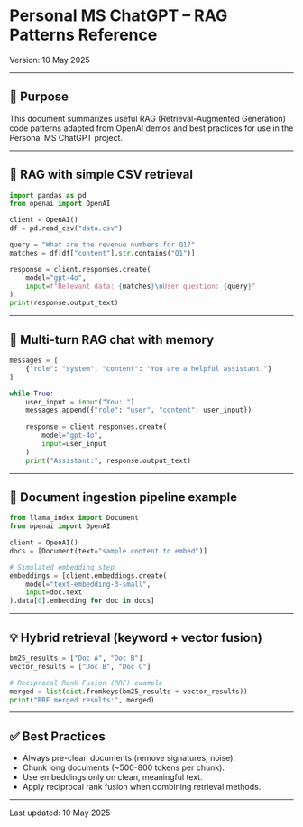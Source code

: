 # Personal MS ChatGPT – RAG Patterns Reference

Version: 10 May 2025

---

## 🎯 Purpose

This document summarizes useful RAG (Retrieval-Augmented Generation) code patterns adapted from OpenAI demos and best practices for use in the Personal MS ChatGPT project.

---

## 📝 RAG with simple CSV retrieval

```python
import pandas as pd
from openai import OpenAI

client = OpenAI()
df = pd.read_csv("data.csv")

query = "What are the revenue numbers for Q1?"
matches = df[df["content"].str.contains("Q1")]

response = client.responses.create(
    model="gpt-4o",
    input=f"Relevant data: {matches}\nUser question: {query}"
)
print(response.output_text)
```

---

## 🔄 Multi-turn RAG chat with memory

```python
messages = [
    {"role": "system", "content": "You are a helpful assistant."}
]

while True:
    user_input = input("You: ")
    messages.append({"role": "user", "content": user_input})
    
    response = client.responses.create(
        model="gpt-4o",
        input=user_input
    )
    print("Assistant:", response.output_text)
```

---

## 📝 Document ingestion pipeline example

```python
from llama_index import Document
from openai import OpenAI

client = OpenAI()
docs = [Document(text="sample content to embed")]

# Simulated embedding step
embeddings = [client.embeddings.create(
    model="text-embedding-3-small",
    input=doc.text
).data[0].embedding for doc in docs]
```

---

## 💡 Hybrid retrieval (keyword + vector fusion)

```python
bm25_results = ["Doc A", "Doc B"]
vector_results = ["Doc B", "Doc C"]

# Reciprocal Rank Fusion (RRF) example
merged = list(dict.fromkeys(bm25_results + vector_results))
print("RRF merged results:", merged)
```

---

## ✅ Best Practices

* Always pre-clean documents (remove signatures, noise).
* Chunk long documents (\~500-800 tokens per chunk).
* Use embeddings only on clean, meaningful text.
* Apply reciprocal rank fusion when combining retrieval methods.

---

Last updated: 10 May 2025
